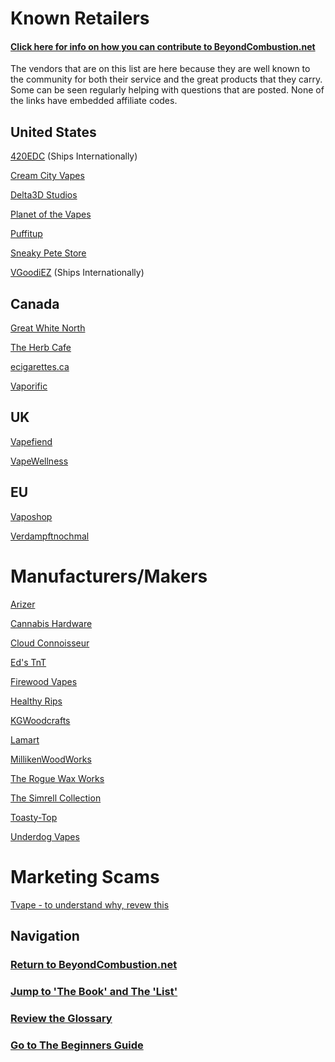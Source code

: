 # Known Retailers

#### [Click here for info on how you can contribute to BeyondCombustion.net](https://github.com/BeyondCombustion/How-To-Contribute/blob/main/README.md)


The vendors that are on this list are here because they are well known to the community for both their service and the great products that they carry. Some can be seen regularly helping with questions that are posted.  None of the links have embedded affiliate codes.

## United States

[420EDC](https://github.com/BeyondCombustion/Business/tree/main/Retailers/United%20States/420EDC) (Ships Internationally)

[Cream City Vapes](https://github.com/BeyondCombustion/Business/tree/main/Retailers/United%20States/Cream%20City%20Vapes)

[Delta3D Studios](https://delta3dstudios.com)

[Planet of the Vapes](https://planetofthevapes.com)

[Puffitup](https://puffitup.com)

[Sneaky Pete Store](https://sneakypetestore.com)

[VGoodiEZ](https://github.com/BeyondCombustion/Business/tree/main/Retailers/United%20States/VGoodiEZ) (Ships Internationally)


## Canada

[Great White North](https://vapenorth.ca)

[The Herb Cafe](https://theherbcafe.com)

[ecigarettes.ca](https://ecigarettes.ca/collections/dynavap)

[Vaporific](https://vaporific.ca/)


## UK

[Vapefiend](https://vapefiend.co.uk)

[VapeWellness](https://vapewellness.co.uk)

## EU

[Vaposhop](https://vaposhop.com)

[Verdampftnochmal](https://verdampftnochmal.de/)



# Manufacturers/Makers

[Arizer](https://github.com/BeyondCombustion/Business/tree/main/Manufacturers%20%26%20Makers/Arizer)

[Cannabis Hardware](https://github.com/BeyondCombustion/Business/blob/main/Manufacturers%20%26%20Makers/Cannabis%20Hardware/)

[Cloud Connoisseur](https://github.com/BeyondCombustion/Business/tree/main/Manufacturers%20%26%20Makers/Cloud%20Connoisseur)

[Ed's TnT](https://github.com/BeyondCombustion/Business/tree/main/Manufacturers%20%26%20Makers/Ed's%20TnT)

[Firewood Vapes](https://firewoodvapes.com)

[Healthy Rips](https://healthyrips.com)

[KGWoodcrafts](https://www.kgwoodcrafts.com)

[Lamart](https://lamart.ch)

[MillikenWoodWorks](https://github.com/BeyondCombustion/Business/tree/main/Manufacturers%20%26%20Makers/MillikenWoodWorks)

[The Rogue Wax Works](https://theroguewaxworks.com)

[The Simrell Collection](https://simrellcollection.com/)

[Toasty-Top](https://toasty-top.com)

[Underdog Vapes](https://www.underdogvapes.com)

# Marketing Scams

[Tvape - to understand why, revew this](https://github.com/BeyondCombustion/TVape-Zeus-Utillian-Marketing-Manipulation)

## Navigation

### [Return to BeyondCombustion.net](https://www.beyondcombustion.net/The-Book-fka-The-Consensus/)

### [Jump to 'The Book' and The 'List'](https://www.beyondcombustion.net/The-Book-fka-The-Consensus/)

### [Review the Glossary](https://BeyondCombustion.net/Glossary/)

### [Go to The Beginners Guide](https://BeyondCombustion.net/Beginners-Start-Here/)
